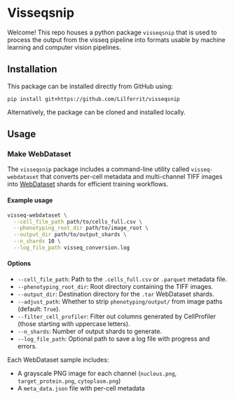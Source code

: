 # Visseqsnip

Welcome!
This repo houses a python package `visseqsnip` that is used to process the output from the visseq pipeline into formats usable by machine learning and computer vision pipelines.

## Installation

This package can be installed directly from GitHub using:

```
pip install git+https://github.com/Lilferrit/visseqsnip
```

Alternatively, the package can be cloned and installed locally.

## Usage

### Make WebDataset

The `visseqsnip` package includes a command-line utility called `visseq-webdataset` that converts per-cell metadata and multi-channel TIFF images into [WebDataset](https://github.com/webdataset/webdataset) shards for efficient training workflows.

#### Example usage

```bash
visseq-webdataset \
  --cell_file_path path/to/cells_full.csv \
  --phenotyping_root_dir path/to/image_root \
  --output_dir path/to/output_shards \
  --n_shards 10 \
  --log_file_path visseq_conversion.log
```

#### Options

- `--cell_file_path`: Path to the `.cells_full.csv` or `.parquet` metadata file.
- `--phenotyping_root_dir`: Root directory containing the TIFF images.
- `--output_dir`: Destination directory for the `.tar` WebDataset shards.
- `--adjust_path`: Whether to strip `phenotyping/output/` from image paths (default: `True`).
- `--filter_cell_profiler`: Filter out columns generated by CellProfiler (those starting with uppercase letters).
- `--n_shards`: Number of output shards to generate.
- `--log_file_path`: Optional path to save a log file with progress and errors.

Each WebDataset sample includes:
- A grayscale PNG image for each channel (`nucleus.png`, `target_protein.png`, `cytoplasm.png`)
- A `meta_data.json` file with per-cell metadata